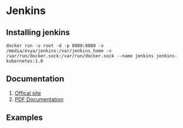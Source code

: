 # Jenkins

## Installing jenkins

`docker run -u root -d -p 8080:8080 -v /media/evya/jenkins:/var/jenkins_home -v /var/run/docker.sock:/var/run/docker.sock --name jenkins jenkins-kubernetes:1.0`

## Documentation

1. [Offical site](https://jenkins.io/doc/)
2. [PDF Documentation](https://jenkins.io/user-handbook.pdf)

## Examples


